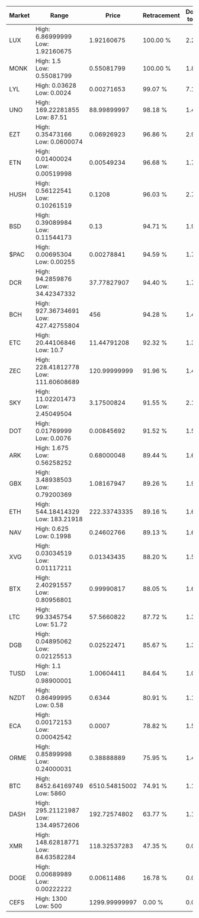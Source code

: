 | Market | Range | Price| Retracement | Doubles to 50% |
| --- | --- | --- | --- | --- |
| LUX | High: 6.86999999<br />Low: 1.92160675 | 1.92160675 | 100.00 % | 2.29 |
| MONK | High: 1.5<br />Low: 0.55081799 | 0.55081799 | 100.00 % | 1.86 |
| LYL | High: 0.03628<br />Low: 0.0024 | 0.00271653 | 99.07 % | 7.12 |
| UNO | High: 169.22281855<br />Low: 87.51 | 88.99899997 | 98.18 % | 1.44 |
| EZT | High: 0.35473166<br />Low: 0.0600074 | 0.06926923 | 96.86 % | 2.99 |
| ETN | High: 0.01400024<br />Low: 0.00519998 | 0.00549234 | 96.68 % | 1.75 |
| HUSH | High: 0.56122541<br />Low: 0.10261519 | 0.1208 | 96.03 % | 2.75 |
| BSD | High: 0.39089984<br />Low: 0.11544173 | 0.13 | 94.71 % | 1.95 |
| $PAC | High: 0.00695304<br />Low: 0.00255 | 0.00278841 | 94.59 % | 1.70 |
| DCR | High: 94.2859876<br />Low: 34.42347332 | 37.77827907 | 94.40 % | 1.70 |
| BCH | High: 927.36734691<br />Low: 427.42755804 | 456 | 94.28 % | 1.49 |
| ETC | High: 20.44106846<br />Low: 10.7 | 11.44791208 | 92.32 % | 1.36 |
| ZEC | High: 228.41812778<br />Low: 111.60608689 | 120.99999999 | 91.96 % | 1.41 |
| SKY | High: 11.02201473<br />Low: 2.45049504 | 3.17500824 | 91.55 % | 2.12 |
| DOT | High: 0.01769999<br />Low: 0.0076 | 0.00845692 | 91.52 % | 1.50 |
| ARK | High: 1.675<br />Low: 0.56258252 | 0.68000048 | 89.44 % | 1.65 |
| GBX | High: 3.48938503<br />Low: 0.79200369 | 1.08167947 | 89.26 % | 1.98 |
| ETH | High: 544.18414329<br />Low: 183.21918 | 222.33743335 | 89.16 % | 1.64 |
| NAV | High: 0.625<br />Low: 0.1998 | 0.24602766 | 89.13 % | 1.68 |
| XVG | High: 0.03034519<br />Low: 0.01117211 | 0.01343435 | 88.20 % | 1.55 |
| BTX | High: 2.40291557<br />Low: 0.80956801 | 0.99990817 | 88.05 % | 1.61 |
| LTC | High: 99.3345754<br />Low: 51.72 | 57.5660822 | 87.72 % | 1.31 |
| DGB | High: 0.04895062<br />Low: 0.02125513 | 0.02522471 | 85.67 % | 1.39 |
| TUSD | High: 1.1<br />Low: 0.98900001 | 1.00604411 | 84.64 % | 1.04 |
| NZDT | High: 0.86499995<br />Low: 0.58 | 0.6344 | 80.91 % | 1.14 |
| ECA | High: 0.00172153<br />Low: 0.00042542 | 0.0007 | 78.82 % | 1.53 |
| ORME | High: 0.85899998<br />Low: 0.24000031 | 0.38888889 | 75.95 % | 1.41 |
| BTC | High: 8452.64169749<br />Low: 5860 | 6510.54815002 | 74.91 % | 1.10 |
| DASH | High: 295.21121987<br />Low: 134.49572606 | 192.72574802 | 63.77 % | 1.11 |
| XMR | High: 148.62818771<br />Low: 84.63582284 | 118.32537283 | 47.35 % | 0.00 |
| DOGE | High: 0.00689989<br />Low: 0.00222222 | 0.00611486 | 16.78 % | 0.00 |
| CEFS | High: 1300<br />Low: 500 | 1299.99999997 | 0.00 % | 0.00 |
